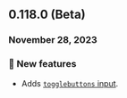 ## 0.118.0 (Beta)

### November 28, 2023

### 💪 New features

- Adds [`togglebuttons` input](/inputs/togglebuttons).